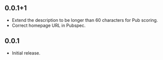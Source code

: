 ## 0.0.1+1

* Extend the description to be longer than 60 characters for Pub scoring.
* Correct homepage URL in Pubspec.

## 0.0.1

* Initial release.
